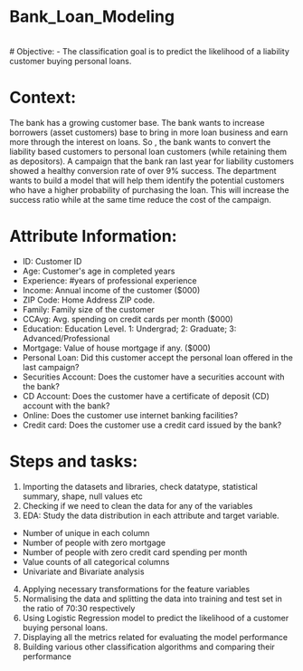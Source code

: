# Bank_Loan_Modeling
<br>
# Objective:
- The classification goal is to predict the likelihood of a liability customer buying personal loans.

# Context:
The bank has a growing customer base. The bank wants to increase borrowers (asset customers) base to bring in more loan business and earn more through the interest on loans. So , the bank wants to convert the liability based customers to personal loan customers (while retaining them as depositors). A campaign that the bank ran last year for liability customers showed a healthy conversion rate of over 9% success. The department wants to build a model that will help them identify the potential customers who have a higher probability of purchasing the loan. This will increase the success ratio while at the same time reduce the cost of the campaign.

# Attribute Information:
- ID: Customer ID
- Age: Customer's age in completed years
- Experience: #years of professional experience
- Income: Annual income of the customer ($000)
- ZIP Code: Home Address ZIP code.
- Family: Family size of the customer
- CCAvg: Avg. spending on credit cards per month ($000)
- Education: Education Level. 1: Undergrad; 2: Graduate; 3: Advanced/Professional
- Mortgage: Value of house mortgage if any. ($000)
- Personal Loan: Did this customer accept the personal loan offered in the last campaign?
- Securities Account: Does the customer have a securities account with the bank?
- CD Account: Does the customer have a certificate of deposit (CD) account with the bank?
- Online: Does the customer use internet banking facilities?
- Credit card: Does the customer use a credit card issued by the bank?

# Steps and tasks:
1. Importing the datasets and libraries, check datatype, statistical summary, shape, null values etc
2. Checking if we need to clean the data for any of the variables
3. EDA: Study the data distribution in each attribute and target variable.
- Number of unique in each column
- Number of people with zero mortgage
- Number of people with zero credit card spending per month
- Value counts of all categorical columns
- Univariate and Bivariate analysis
4. Applying necessary transformations for the feature variables
5. Normalising the data and splitting the data into training and test set in the ratio of 70:30 respectively
6. Using Logistic Regression model to predict the likelihood of a customer buying personal loans.
7. Displaying all the metrics related for evaluating the model performance
8. Building various other classification algorithms and comparing their performance
